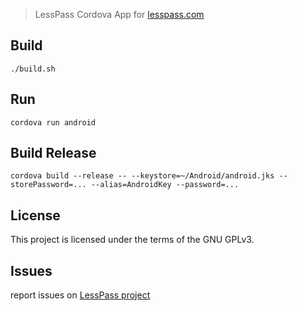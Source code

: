 > LessPass Cordova App for [lesspass.com](https://lesspass.com)

## Build

    ./build.sh
    
## Run
    
    cordova run android
    
## Build Release

    cordova build --release -- --keystore=~/Android/android.jks --storePassword=... --alias=AndroidKey --password=...
    
## License

This project is licensed under the terms of the GNU GPLv3.


## Issues

report issues on [LessPass project](https://github.com/lesspass/lesspass/issues)
